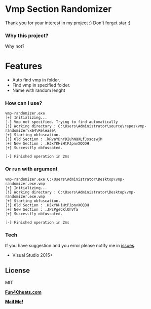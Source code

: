 # Vmp Section Randomizer
Thank you for your interest in my project :) Don't forget star :)
### Why this project?
Why not?

# Features
 - Auto find vmp in folder.
 - Find vmp in specified folder.
 - Name with random lenght
 
### How can i use?
```
vmp-randomizer.exe
[+] Initializing...
[-] Vmp not specified. Trying to find automatically
[!] Working directory : C:\Users\Administrator\source\repos\vmp-randomizer\x64\Release\
[+] Starting obfuscation.
[!] Old Section : .kRvaYDnYDIuhNQXLfJssqswjM
[+] New Section : .HJxYKHiHtPJpnvXOQDH
[+] Successfly obfuscated.

[-] Finished operation in 2ms
```
### Or run with argument
```
vmp-randomizer.exe C:\Users\Administrator\Desktop\vmp-randomizer.exe.vmp
[+] Initializing...
[!] Working directory : C:\Users\Administrator\Desktop\vmp-randomizer.exe.vmp
[+] Starting obfuscation.
[!] Old Section : .HJxYKHiHtPJpnvXOQDH
[+] New Section : .JPzPgeCKlOhVfa
[+] Successfly obfuscated.

[-] Finished operation in 2ms
```

### Tech
If you have suggestion and you error please notify me in [issues](https://github.com/SwenenzY/vmp-randomizer/issues).
- Visual Studio 2015+

License
----

MIT

**[Fun4Cheats.com](https://Fun4Cheats.com)**

**[Mail Me!](mailto:mail@swenenzy.com)**
